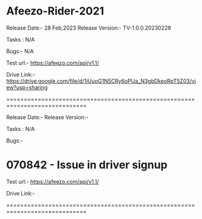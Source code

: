 # Afeezo-Rider-2021

Release Date:- 28 Feb,2023
Release Version:- TV-1.0.0.20230228

Tasks : N/A

Bugs:- N/A

Test url:- https://afeezo.com/api/v1.1/

Drive Link:- https://drive.google.com/file/d/1iUuoG1N5CRy6oPUa_N3gbDkeoRpT5Z03/view?usp=sharing

=============================================================================

Release Date:- 
Release Version:- 

Tasks : N/A

Bugs:-
# 070842 - Issue in driver signup

Test url:- https://afeezo.com/api/v1.1/

Drive Link:- 

=============================================================================
